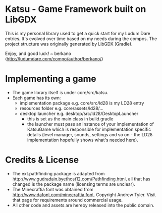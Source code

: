 # Katsu - Game Framework built on LibGDX

This is my personal library used to get a quick start for my Ludum Dare entries.
It's evolved over time based on my needs during the compos. The project structure was originally generated by LibGDX (Gradle).

Enjoy, and good luck! ~ berkano (http://ludumdare.com/compo/author/berkano/)

# Implementing a game

- The game library itself is under core/src/katsu.
- Each game has its own:
    - implementation package e.g. core/src/ld28 is my LD28 entry
    - resources folder e.g. core/assets/ld28/...
    - desktop launcher e.g. desktop/src/ld28/DesktopLauncher
        - this is set as the main class in build.gradle
        - the launcher must pass an instance of your implementation of KatsuGame which is responsible for implementation specific details (level manager, sounds, settings and so on - the LD28 implementation hopefully shows what's needed here).

# Credits & License

- The ext.pathfinding package is adapted from http://www.gudradain.byethost12.com/Pathfinding.html, all that has changed is the package name (licensing terms are unclear).
- The Minecraftia font was obtained from http://www.dafont.com/minecraftia.font. Copyright Andrew Tyler. Visit that page for requirements around commercial usage.
- All other code and assets are hereby released into the public domain.